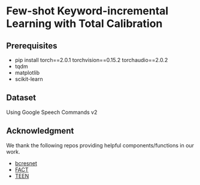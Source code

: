 # Few-shot Keyword-incremental Learning with Total Calibration

## Prerequisites

- pip install torch==2.0.1 torchvision==0.15.2 torchaudio==2.0.2
- tqdm
- matplotlib
- scikit-learn

## Dataset
Using Google Speech Commands v2


## Acknowledgment
We thank the following repos providing helpful components/functions in our work.

- [bcresnet](https://github.com/Qualcomm-AI-research/bcresnet)
- [FACT](https://github.com/zhoudw-zdw/CVPR22-Fact)
- [TEEN](https://github.com/wangkiw/TEEN)